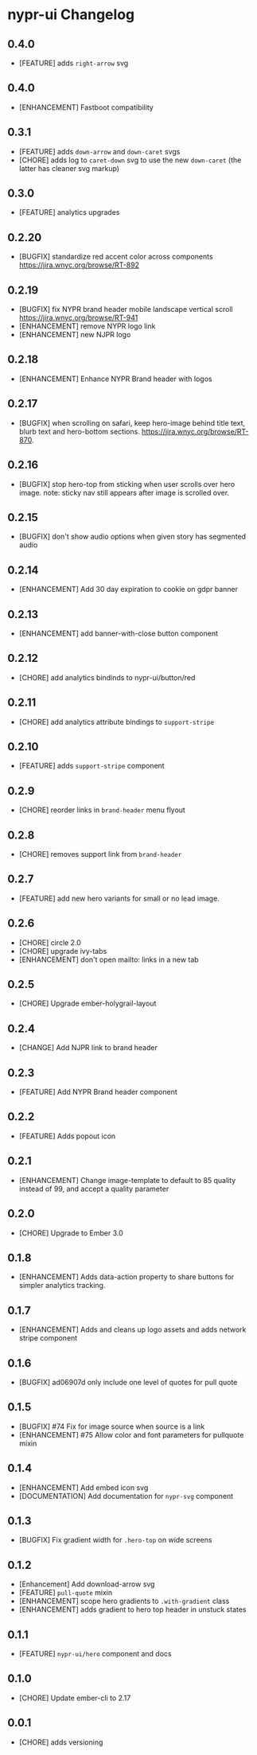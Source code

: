 # nypr-ui Changelog

## 0.4.0
- [FEATURE] adds `right-arrow` svg

## 0.4.0
- [ENHANCEMENT] Fastboot compatibility

## 0.3.1
- [FEATURE] adds `down-arrow` and `down-caret` svgs
- [CHORE] adds log to `caret-down` svg to use the new `down-caret` (the latter has cleaner svg markup)

## 0.3.0
- [FEATURE] analytics upgrades

## 0.2.20
- [BUGFIX] standardize red accent color across components https://jira.wnyc.org/browse/RT-892

## 0.2.19
- [BUGFIX] fix NYPR brand header mobile landscape vertical scroll https://jira.wnyc.org/browse/RT-941
- [ENHANCEMENT] remove NYPR logo link
- [ENHANCEMENT] new NJPR logo

## 0.2.18
- [ENHANCEMENT] Enhance NYPR Brand header with logos

## 0.2.17
- [BUGFIX] when scrolling on safari, keep hero-image behind title text, blurb text and hero-bottom sections. https://jira.wnyc.org/browse/RT-870.

## 0.2.16
- [BUGFIX] stop hero-top from sticking when user scrolls over hero image. note: sticky nav still appears after image is scrolled over.

## 0.2.15
- [BUGFIX] don't show audio options when given story has segmented audio

## 0.2.14
- [ENHANCEMENT] Add 30 day expiration to cookie on gdpr banner

## 0.2.13
- [ENHANCEMENT] add banner-with-close button component

## 0.2.12
- [CHORE] add analytics bindinds to nypr-ui/button/red

## 0.2.11
- [CHORE] add analytics attribute bindings to `support-stripe`

## 0.2.10
- [FEATURE] adds `support-stripe` component

## 0.2.9
- [CHORE] reorder links in `brand-header` menu flyout

## 0.2.8
- [CHORE] removes support link from `brand-header`

## 0.2.7
- [FEATURE] add new hero variants for small or no lead image.

## 0.2.6
- [CHORE] circle 2.0
- [CHORE] upgrade ivy-tabs
- [ENHANCEMENT] don't open mailto: links in a new tab

## 0.2.5
- [CHORE] Upgrade ember-holygrail-layout

## 0.2.4
- [CHANGE] Add NJPR link to brand header

## 0.2.3
- [FEATURE] Add NYPR Brand header component

## 0.2.2
- [FEATURE] Adds popout icon

## 0.2.1
- [ENHANCEMENT] Change image-template to default to 85 quality instead of 99, and accept a quality parameter

## 0.2.0
- [CHORE] Upgrade to Ember 3.0

## 0.1.8
- [ENHANCEMENT] Adds data-action property to share buttons for simpler analytics tracking.

## 0.1.7
- [ENHANCEMENT] Adds and cleans up logo assets and adds network stripe component

## 0.1.6
- [BUGFIX] ad06907d only include one level of quotes for pull quote

## 0.1.5
- [BUGFIX] #74 Fix for image source when source is a link
- [ENHANCEMENT] #75 Allow color and font parameters for pullquote mixin

## 0.1.4
- [ENHANCEMENT] Add embed icon svg
- [DOCUMENTATION] Add documentation for `nypr-svg` component

## 0.1.3
- [BUGFIX] Fix gradient width for `.hero-top` on wide screens

## 0.1.2
- [Enhancement] Add download-arrow svg
- [FEATURE] `pull-quote` mixin
- [ENHANCEMENT] scope hero gradients to `.with-gradient` class
- [ENHANCEMENT] adds gradient to hero top header in unstuck states

## 0.1.1
- [FEATURE] `nypr-ui/hero` component and docs

## 0.1.0
- [CHORE] Update ember-cli to 2.17

## 0.0.1
- [CHORE] adds versioning
